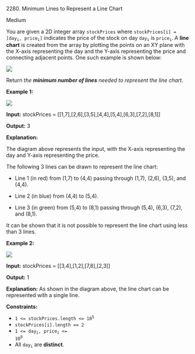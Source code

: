 2280\. Minimum Lines to Represent a Line Chart

Medium

You are given a 2D integer array `stockPrices` where <code>stockPrices[i] = [day<sub>i</sub>, price<sub>i</sub>]</code> indicates the price of the stock on day <code>day<sub>i</sub></code> is <code>price<sub>i</sub></code>. A **line chart** is created from the array by plotting the points on an XY plane with the X-axis representing the day and the Y-axis representing the price and connecting adjacent points. One such example is shown below:

![](https://assets.leetcode.com/uploads/2022/03/30/1920px-pushkin_population_historysvg.png)

Return _the **minimum number of lines** needed to represent the line chart_.

**Example 1:**

![](https://assets.leetcode.com/uploads/2022/03/30/ex0.png)

**Input:** stockPrices = [[1,7],[2,6],[3,5],[4,4],[5,4],[6,3],[7,2],[8,1]]

**Output:** 3

**Explanation:**

The diagram above represents the input, with the X-axis representing the day and Y-axis representing the price.

The following 3 lines can be drawn to represent the line chart:

- Line 1 (in red) from (1,7) to (4,4) passing through (1,7), (2,6), (3,5), and (4,4).

- Line 2 (in blue) from (4,4) to (5,4).

- Line 3 (in green) from (5,4) to (8,1) passing through (5,4), (6,3), (7,2), and (8,1).

It can be shown that it is not possible to represent the line chart using less than 3 lines. 

**Example 2:**

![](https://assets.leetcode.com/uploads/2022/03/30/ex1.png)

**Input:** stockPrices = [[3,4],[1,2],[7,8],[2,3]]

**Output:** 1

**Explanation:** As shown in the diagram above, the line chart can be represented with a single line. 

**Constraints:**

*   <code>1 <= stockPrices.length <= 10<sup>5</sup></code>
*   `stockPrices[i].length == 2`
*   <code>1 <= day<sub>i</sub>, price<sub>i</sub> <= 10<sup>9</sup></code>
*   All <code>day<sub>i</sub></code> are **distinct**.